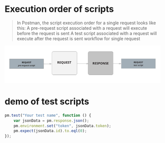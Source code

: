 # Execution order of scripts
> In Postman, the script execution order for a single request looks like this:
> A pre-request script associated with a request will execute before the request is sent
> A test script associated with a request will execute after the request is sent workflow for single request

![reqeust-response](req-resp.png)

# demo of test scripts
```js
pm.test("Your test name", function () {
    var jsonData = pm.response.json();    
    pm.environment.set("token", jsonData.token);
    pm.expect(jsonData.id).to.eql(0);
});
```
